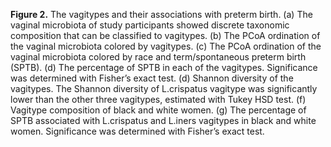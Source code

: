 **Figure 2.**  The vagitypes and their associations with preterm birth. (a) The vaginal microbiota of study participants showed discrete taxonomic composition that can be classified to vagitypes. (b) The PCoA ordination of the vaginal microbiota colored by vagitypes. (c) The PCoA ordination of the vaginal microbiota colored by race and term/spontaneous preterm birth (SPTB). (d) The percentage of SPTB in each of the vagitypes. Significance was determined with Fisher’s exact test. (d) Shannon diversity of the vagitypes. The Shannon diversity of L.crispatus vagitype was significantly lower than the other three vagitypes, estimated with Tukey HSD test. (f) Vagitype composition of black and white women. (g) The percentage of SPTB associated with L.crispatus and L.iners vagitypes in black and white women. Significance was determined with Fisher’s exact test.
